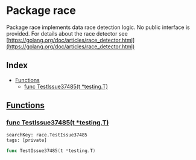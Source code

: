 # Package race

Package race implements data race detection logic. No public interface is provided. For details about the race detector see [https://golang.org/doc/articles/race_detector.html](https://golang.org/doc/articles/race_detector.html) 

## Index

* [Functions](#func)
    * [func TestIssue37485(t *testing.T)](#TestIssue37485)


## <a id="func" href="#func">Functions</a>

### <a id="TestIssue37485" href="#TestIssue37485">func TestIssue37485(t *testing.T)</a>

```
searchKey: race.TestIssue37485
tags: [private]
```

```Go
func TestIssue37485(t *testing.T)
```

